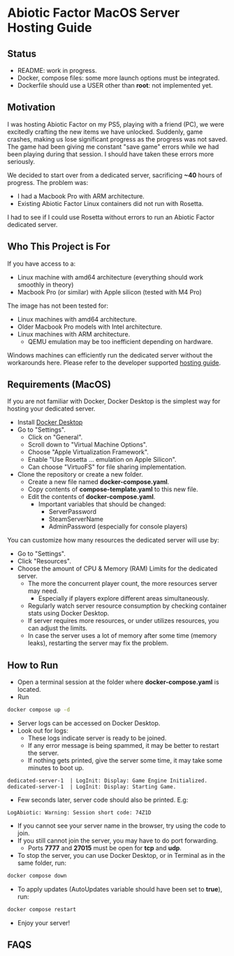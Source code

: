 # Abiotic Factor MacOS Server Hosting Guide

## Status

- README: work in progress.
- Docker, compose files: some more launch options must be integrated.
- Dockerfile should use a USER other than **root**: not implemented yet.

## Motivation

I was hosting Abiotic Factor on my PS5, playing with a friend (PC), we were excitedly crafting the new items we have 
unlocked. Suddenly, game crashes, making us lose significant progress as the progress was not saved. The game had been
giving me constant "save game" errors while we had been playing during that session. I should have taken these errors
more seriously.

We decided to start over from a dedicated server, sacrificing **~40** hours of progress. The problem was:
- I had a Macbook Pro with ARM architecture.
- Existing Abiotic Factor Linux containers did not run with Rosetta.

I had to see if I could use Rosetta without errors to run an Abiotic Factor dedicated server.

## Who This Project is For

If you have access to a:
- Linux machine with amd64 architecture (everything should work smoothly in theory)
- Macbook Pro (or similar) with Apple silicon (tested with M4 Pro)

The image has not been tested for:
- Linux machines with amd64 architecture.
- Older Macbook Pro models with Intel architecture.
- Linux machines with ARM architecture.
  - QEMU emulation may be too inefficient depending on hardware.

Windows machines can efficiently run the dedicated server without the workarounds here. Please refer to the developer supported [hosting guide](https://github.com/DFJacob/AbioticFactorDedicatedServer/wiki).

## Requirements (MacOS)

If you are not familiar with Docker, Docker Desktop is the simplest way for hosting your dedicated server.

- Install [Docker Desktop](https://docs.docker.com/desktop/setup/install/mac-install/)
- Go to "Settings".
  - Click on "General".
  - Scroll down to "Virtual Machine Options".
  - Choose "Apple Virtualization Framework".
  - Enable "Use Rosetta ... emulation on Apple Silicon".
  - Can choose "VirtuoFS" for file sharing implementation.
- Clone the repository or create a new folder.
  - Create a new file named **docker-compose.yaml**.
  - Copy contents of **compose-template.yaml** to this new file.
  - Edit the contents of **docker-compose.yaml**.
    - Important variables that should be changed:
      - ServerPassword
      - SteamServerName
      - AdminPassword (especially for console players)

You can customize how many resources the dedicated server will use by:
- Go to "Settings".
- Click "Resources".
- Choose the amount of CPU & Memory (RAM) Limits for the dedicated server.
  - The more the concurrent player count, the more resources server may need.
    - Especially if players explore different areas simultaneously.
  - Regularly watch server resource consumption by checking container stats using Docker Desktop.
  - If server requires more resources, or under utilizes resources, you can adjust the limits.
  - In case the server uses a lot of memory after some time (memory leaks), restarting the server may fix the problem.

## How to Run

- Open a terminal session at the folder where **docker-compose.yaml** is located.
- Run
```bash
docker compose up -d
```
- Server logs can be accessed on Docker Desktop.
- Look out for logs:
  - These logs indicate server is ready to be joined.
  - If any error message is being spammed, it may be better to restart the server.
  - If nothing gets printed, give the server some time, it may take some minutes to boot up.
```text
dedicated-server-1  | LogInit: Display: Game Engine Initialized.
dedicated-server-1  | LogInit: Display: Starting Game.
```
- Few seconds later, server code should also be printed. E.g:
```text
LogAbiotic: Warning: Session short code: 74Z1D
```
- If you cannot see your server name in the browser, try using the code to join.
- If you still cannot join the server, you may have to do port forwarding.
  - Ports **7777** and **27015** must be open for **tcp** and **udp**. 
- To stop the server, you can use Docker Desktop, or in Terminal as in the same folder, run:
```bash
docker compose down
```
- To apply updates (AutoUpdates variable should have been set to **true**), run:
```bash
docker compose restart
```
- Enjoy your server!

## FAQS

